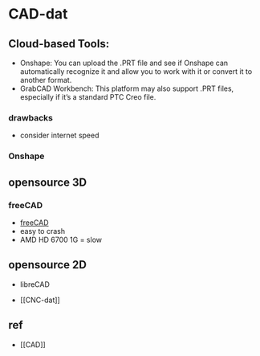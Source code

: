 
# CAD-dat


## Cloud-based Tools:


- Onshape: You can upload the .PRT file and see if Onshape can automatically recognize it and allow you to work with it or convert it to another format.
- GrabCAD Workbench: This platform may also support .PRT files, especially if it’s a standard PTC Creo file.

### drawbacks 

- consider internet speed 
  
### Onshape



## opensource 3D

### freeCAD 

- [freeCAD](https://wiki.freecad.org/download) 
- easy to crash 
- AMD HD 6700 1G = slow


## opensource 2D

- libreCAD 








- [[CNC-dat]]


## ref 

- [[CAD]]